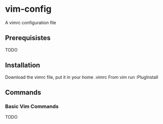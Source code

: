 # vim-config

A vimrc configuration file

## Prerequisistes

TODO

## Installation

Download the vimrc file, put it in your home .vimrc
From vim run :PlugInstall

## Commands

### Basic Vim Commands

TODO

